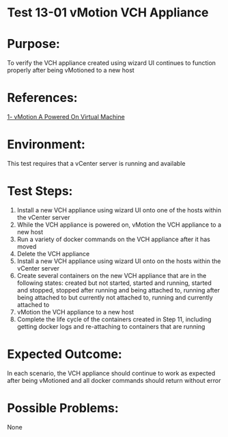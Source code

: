 Test 13-01 vMotion VCH Appliance
=======

# Purpose:
To verify the VCH appliance created using wizard UI continues to function properly after being vMotioned to a new host

# References:
[1- vMotion A Powered On Virtual Machine](http://pubs.vmware.com/vsphere-4-esx-vcenter/index.jsp?topic=/com.vmware.vsphere.dcadmin.doc_41/vsp_dc_admin_guide/migrating_virtual_machines/t_migrate_a_powered-on_virtual_machine_with_vmotion.html)

# Environment:
This test requires that a vCenter server is running and available

# Test Steps:
1. Install a new VCH appliance using wizard UI onto one of the hosts within the vCenter server
2. While the VCH appliance is powered on, vMotion the VCH appliance to a new host
3. Run a variety of docker commands on the VCH appliance after it has moved
4. Delete the VCH appliance
5. Install a new VCH appliance using wizard UI onto on the hosts within the vCenter server
6. Create several containers on the new VCH appliance that are in the following states: created but not started, started and running, started and stopped, stopped after running and being attached to, running after being attached to but currently not attached to, running and currently attached to
7. vMotion the VCH appliance to a new host
8. Complete the life cycle of the containers created in Step 11, including getting docker logs and re-attaching to containers that are running

# Expected Outcome:
In each scenario, the VCH appliance should continue to work as expected after being vMotioned and all docker commands should return without error

# Possible Problems:
None